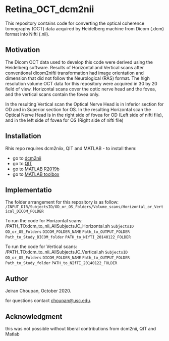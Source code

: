 # Retina_OCT_dcm2nii
This repository contains code for converting the optical coherence tomography (OCT) data acquired by Heidelberg machine from Dicom (.dcm) format into Nifti (.nii).  

## Motivation 
The Dicom OCT data used to develop this code were derived using the Heidelberg software. 
Results of Horizontal and Vertical scans after conventional dicom2nifti transformation had image orientation and dimension that did not follow the Neurological (RAS) format. 
The high resolution volume OCT data for this repository were acquired in 30 by 20 field of view. Horizontal scans cover the optic nerve head and the fovea, and the vertical scans contain the fovea only.

In the resulting Vertical scan the Optical Nerve Head is in Inferior section for OD and in Superior section for OS.
In the resulting Horizontal scan the Optical Nerve Head is in the right side of fovea for OD (Left side of nifti file), and in the left side of fovea for OS (Right side of nifti file)

## Installation 
Rhis repo requires dcm2niix, QIT and MATLAB - to install them:
- go to [dcm2nii](https://www.nitrc.org/plugins/mwiki/index.php/dcm2nii:MainPage)
- go to [QIT](http://cabeen.io/qitwiki/index.php?title=Installation) 
- go to [MATLAB R2019b](https://www.mathworks.com/downloads/web_downloads/?s_iid=hp_ff_t_downloads)
- go to [MATLAB toolbox](https://www.mathworks.com/matlabcentral/fileexchange/8797-tools-for-nifti-and-analyze-image)


## Implementatio
The folder arrangement for this repository is as follow:
`/INPUT_DIR/SubjectsID/OD_or_OS_Folders/Volume_scans/Horizontal_or_Vertical_DICOM_FOLDER` 

To run the code for Horizontal scans:
/PATH_TO:dcm_to_nii_AllSubjectsJC_Horizontal.sh `SubjectsID` `OD_or_OS_Folders` `DICOM_FOLDER_NAME` `Path_to_OUTPUT_FOLDER` `Path_to_Study_DICOM_folder` `PATH_to_NIfTI_20140122_FOLDER`

To run the code for Vertical scans:
/PATH_TO:dcm_to_nii_AllSubjectsJC_Vertical.sh `SubjectsID` `OD_or_OS_Folders` `DICOM_FOLDER_NAME` `Path_to_OUTPUT_FOLDER` `Path_to_Study_folder` `PATH_to_NIfTI_20140122_FOLDER`

## Author 
Jeiran Choupan, October 2020.

for questions contact choupan@usc.edu.

## Acknowledgment
this was not possible without liberal contributions from dcm2nii, QIT and Matlab

